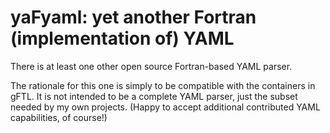 # yaFyaml: yet another Fortran (implementation of) YAML


There is at least one other open source Fortran-based YAML parser.  

The rationale for this one is simply to be compatible with the containers in gFTL.   It is not intended to be a complete YAML parser, just the subset needed by my own projects.    (Happy to accept additional contributed YAML capabilities, of course!)

